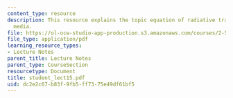 ```yaml
---
content_type: resource
description: This resource explains the topic equation of radiative transfer in participating
  media.
file: https://ol-ocw-studio-app-production.s3.amazonaws.com/courses/2-58j-radiative-transfer-spring-2006/dc2e2c67b83f9fb5ff7375e49df61bf5_student_lect15.pdf
file_type: application/pdf
learning_resource_types:
- Lecture Notes
parent_title: Lecture Notes
parent_type: CourseSection
resourcetype: Document
title: student_lect15.pdf
uid: dc2e2c67-b83f-9fb5-ff73-75e49df61bf5
---
```

